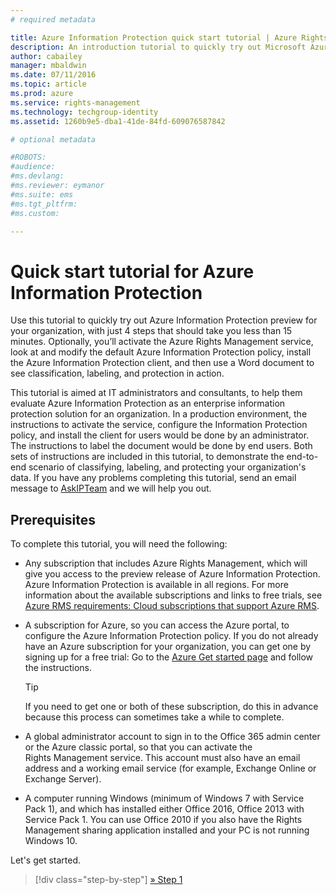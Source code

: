 ```yaml
---
# required metadata

title: Azure Information Protection quick start tutorial | Azure Rights Management
description: An introduction tutorial to quickly try out Microsoft Azure Information Protection for your organization with just 4 steps that should take you less than 15 minutes.
author: cabailey
manager: mbaldwin
ms.date: 07/11/2016
ms.topic: article
ms.prod: azure
ms.service: rights-management
ms.technology: techgroup-identity
ms.assetid: 1260b9e5-dba1-41de-84fd-609076587842

# optional metadata

#ROBOTS:
#audience:
#ms.devlang:
#ms.reviewer: eymanor
#ms.suite: ems
#ms.tgt_pltfrm:
#ms.custom:

---
```


# Quick start tutorial for Azure Information Protection 

Use this tutorial to quickly try out Azure Information Protection preview for your organization, with just 4 steps that should take you less than 15 minutes. Optionally, you’ll activate the Azure Rights Management service, look at and modify the default Azure Information Protection policy, install the Azure Information Protection client, and then use a Word document to see classification, labeling, and protection in action.

This tutorial is aimed at IT administrators and consultants, to help them evaluate Azure Information Protection as an enterprise information protection solution for an organization. In a production environment, the instructions to activate the service, configure the Information Protection policy, and install the client for users would be done by an administrator. The instructions to label the document would be done by end users. Both sets of instructions are included in this tutorial, to demonstrate the end-to-end scenario of classifying, labeling, and protecting your organization's data. If you have any problems completing this tutorial, send an email message to [AskIPTeam](mailto:askipteam@microsoft.com?subject=Having%20problems%20with%20the%20Information%20Protection%20Quick%20Start%20tutorial) and we will help you out.

## Prerequisites 
To complete this tutorial, you will need the following:

- Any subscription that includes Azure Rights Management, which will give you access to the preview release of Azure Information Protection. Azure Information Protection is available in all regions. For more information about the available subscriptions and links to free trials, see [Azure RMS requirements: Cloud subscriptions that support Azure RMS](../get-started/requirements-subscriptions.md).

- A subscription for Azure, so you can access the Azure portal, to configure the Azure Information Protection policy. If you do not already have an Azure subscription for your organization, you can get one by signing up for a free trial: Go to the [Azure Get started page](https://account.windowsazure.com/organization) and follow the instructions.

  > [!TIP] 
  > If you need to get one or both of these subscription, do this in advance because this process can sometimes take a while to complete.

-   A global administrator account to sign in to the Office 365 admin center or the Azure classic portal, so that you can activate the Rights Management service. This account must also have an email address and a working email service (for example, Exchange Online or Exchange Server).

-   A computer running Windows (minimum of Windows 7 with Service Pack 1), and which has installed either Office 2016, Office 2013 with Service Pack 1. You can use Office 2010 if you also have the Rights Management sharing application installed and your PC is not running Windows 10.

Let's get started.

>[!div class="step-by-step"]
[&#187; Step 1](infoprotect-tutorial-step1.md)


